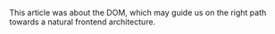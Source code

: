 This article was about the DOM, which may guide us on the right path towards a natural frontend architecture.